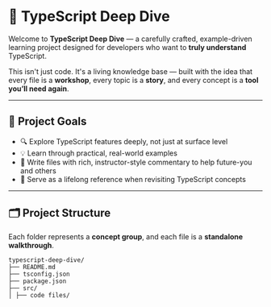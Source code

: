 # 📘 TypeScript Deep Dive

Welcome to **TypeScript Deep Dive** — a carefully crafted, example-driven learning project designed for developers who want to **truly understand** TypeScript.

This isn't just code. It's a living knowledge base — built with the idea that every file is a **workshop**, every topic is a **story**, and every concept is a **tool you’ll need again**.

---

## 🎯 Project Goals

- 🔍 Explore TypeScript features deeply, not just at surface level
- 💡 Learn through practical, real-world examples
- 🧠 Write files with rich, instructor-style commentary to help future-you and others
- 🚀 Serve as a lifelong reference when revisiting TypeScript concepts

---

## 🗂️ Project Structure

Each folder represents a **concept group**, and each file is a **standalone walkthrough**.

```
typescript-deep-dive/
├── README.md
├── tsconfig.json
├── package.json
├── src/
│ ├── code files/
```
